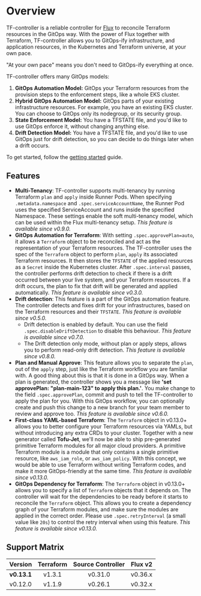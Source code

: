 # Overview

TF-controller is a reliable controller for [Flux](https://fluxcd.io) to reconcile Terraform resources
in the GitOps way.
With the power of Flux together with Terraform, TF-controller allows you to GitOps-ify infrastructure,
and application resources, in the Kubernetes and Terraform universe, at your own pace.

"At your own pace" means you don't need to GitOps-ify everything at once.

TF-controller offers many GitOps models:

  1. **GitOps Automation Model:** GitOps your Terraform resources from the provision steps to the enforcement steps, like a whole EKS cluster.
  2. **Hybrid GitOps Automation Model:** GitOps parts of your existing infrastructure resources. For example, you have an existing EKS cluster.
     You can choose to GitOps only its nodegroup, or its security group.
  3. **State Enforcement Model:** You have a TFSTATE file, and you'd like to use GitOps enforce it, without changing anything else.
  4. **Drift Detection Model:** You have a TFSTATE file, and you'd like to use GitOps just for drift detection, so you can decide to do things later when a drift occurs.

To get started, follow the [getting started](./getting_started.md) guide.

## Features

  * **Multi-Tenancy**: TF-controller supports multi-tenancy by running Terraform `plan` and `apply` inside Runner Pods.
    When specifying `.metadata.namespace` and `.spec.serviceAccountName`, the Runner Pod uses the specified ServiceAccount
    and runs inside the specified Namespace. These settings enable the soft multi-tenancy model, which can be used within
    the Flux multi-tenancy setup. _This feature is available since v0.9.0._
  * **GitOps Automation for Terraform**: With setting `.spec.approvePlan=auto`, it allows a `Terraform` object
    to be reconciled and act as the representation of your Terraform resources. The TF-controller uses the spec of
    the `Terraform` object to perform `plan`, `apply` its associated Terraform resources. It then stores
    the `TFSTATE` of the applied resources as a `Secret` inside the Kubernetes cluster. After `.spec.interval` passes,
    the controller performs drift detection to check if there is a drift occurred between your live system,
    and your Terraform resources. If a drift occurs, the plan to fix that drift will be generated and applied automatically.
    _This feature is available since v0.3.0._
  * **Drift detection**: This feature is a part of the GitOps automation feature. The controller detects and fixes drift
    for your infrastructures, based on the Terraform resources and their `TFSTATE`. _This feature is available since v0.5.0._
    * Drift detection is enabled by default. You can use the field `.spec.disableDriftDetection` to disable this behaviour.
      _This feature is available since v0.7.0._
    * The Drift detection only mode, without plan or apply steps, allows you to perform read-only drift detection.
      _This feature is available since v0.8.0._
  * **Plan and Manual Approve**: This feature allows you to separate the `plan`, out of the `apply` step, just like
    the Terraform workflow you are familiar with. A good thing about this is that it is done in a GitOps way. When a plan
    is generated, the controller shows you a message like **'set approvePlan: "plan-main-123" to apply this plan.'**.
    You make change to the field `.spec.approvePlan`, commit and push to tell the TF-controller to apply the plan for you.
    With this GitOps workflow, you can optionally create and push this change to a new branch for your team member to
    review and approve too. _This feature is available since v0.6.0._
  * **First-class YAML-based Terraform**: The `Terraform` object in v0.13.0+ allows you to better configure your 
    Terraform resources via YAMLs, but without introducing any extra CRDs to your cluster. Together with a new generator
    called **Tofu-Jet**, we'll now be able to ship pre-generated primitive Terraform modules for all major cloud providers.
    A primitive Terraform module is a module that only contains a single primitive resource, like `aws_iam_role`, or `aws_iam_policy`.
    With this concept, we would be able to use Terraform without writing Terraform codes, and make it more GitOps-friendly at the same time. 
    _This feature is available since v0.13.0._
  * **GitOps Dependency for Terraform**: The `Terraform` object in v0.13.0+ allows you to specify a list of `Terraform` objects
    that it depends on. The controller will wait for the dependencies to be ready before it starts to reconcile the
    `Terraform` object. This allows you to create a dependency graph of your Terraform modules, and make sure
    the modules are applied in the correct order. Please use `.spec.retryInterval` (a small value like `20s`) to control 
    the retry interval when using this feature. _This feature is available since v0.13.0._

## Support Matrix

|   Version   | Terraform | Source Controller | Flux v2 |
|:-----------:|:---------:|:-----------------:|:-------:|
| **v0.13.1** |  v1.3.1   |      v0.31.0      | v0.36.x |
|   v0.12.0   |  v1.1.9   |      v0.26.1      | v0.32.x |
